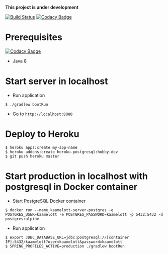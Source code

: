 **This project is under development**

[![Build Status](https://travis-ci.org/jibidus/kaamelott-server.svg?branch=master)](https://travis-ci.org/jibidus/kaamelott-server) [![Codacy Badge](https://api.codacy.com/project/badge/Grade/c0b6091c42f048a6864a087490baa150)](https://www.codacy.com/app/Jibidus/kaamelott-server?utm_source=github.com&amp;utm_medium=referral&amp;utm_content=jibidus/kaamelott-server&amp;utm_campaign=badger)

# Prerequisites

[![Codacy Badge](https://api.codacy.com/project/badge/Grade/c0b6091c42f048a6864a087490baa150)](https://www.codacy.com/app/Jibidus/kaamelott-server?utm_source=github.com&amp;utm_medium=referral&amp;utm_content=jibidus/kaamelott-server&amp;utm_campaign=badger)

- Java 8

# Start server in localhost
- Run application
```shell
$ ./gradlew bootRun
```
- Go to `http://localhost:8080`

# Deploy to Heroku
```shell
$ heroku apps:create my-app-name
$ heroku addons:create heroku-postgresql:hobby-dev
$ git push heroku master
```

# Start production in localhost with postgresql in Docker container
- Start PostgreSQL Docker container
```shell
$ docker run --name kaamelott-server-postgres -e POSTGRES_USER=kaamelott -e POSTGRES_PASSWORD=kaamelott -p 5432:5432 -d postgres:alpine
```

-  Run application
```shell
$ export JDBC_DATABASE_URL=jdbc:postgresql://[container IP]:5432/kaamelott?user=kaamelott&password=kaamelott
$ SPRING_PROFILES_ACTIVE=production ./gradlew bootRun
```

